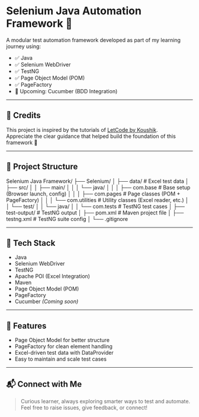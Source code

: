# Selenium Java Automation Framework 🚀

A modular test automation framework developed as part of my learning journey using:

- ✅ Java
- ✅ Selenium WebDriver
- ✅ TestNG
- ✅ Page Object Model (POM)
- ✅ PageFactory
- 🔄 Upcoming: Cucumber (BDD Integration)

---

## 🙏 Credits  
This project is inspired by the tutorials of [LetCode by Koushik](https://www.youtube.com/c/LetCodewithKoushik).  
Appreciate the clear guidance that helped build the foundation of this framework 🙌

---

## 📁 Project Structure  


Selenium Java Framework/
├── Selenium/
│ ├── data/ # Excel test data
│ ├── src/
│ │ ├── main/
│ │ │ └── java/
│ │ │ ├── com.base # Base setup (Browser launch, config)
│ │ │ ├── com.pages # Page classes (POM + PageFactory)
│ │ │ └── com.utilities # Utility classes (Excel reader, etc.)
│ │ └── test/
│ │ └── java/
│ │ └── com.tests # TestNG test cases
│ ├── test-output/ # TestNG output
│ ├── pom.xml # Maven project file
│ ├── testng.xml # TestNG suite config
│ └── .gitignore

---

## 🧪 Tech Stack  
- Java  
- Selenium WebDriver  
- TestNG  
- Apache POI (Excel Integration)  
- Maven  
- Page Object Model (POM)  
- PageFactory  
- Cucumber *(Coming soon)*

---

## 🚀 Features  
- Page Object Model for better structure  
- PageFactory for clean element handling  
- Excel-driven test data with DataProvider  
- Easy to maintain and scale test cases  

---

## 📬 Connect with Me  
> Curious learner, always exploring smarter ways to test and automate.  
Feel free to raise issues, give feedback, or connect!
